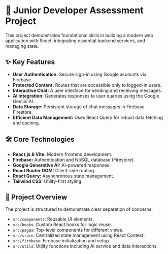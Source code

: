 # 🚀 Junior Developer Assessment Project

This project demonstrates foundational skills in building a modern web application with React, integrating essential backend services, and managing state.

## ✨ Key Features

- **User Authentication:** Secure sign-in using Google accounts via Firebase.
- **Protected Content:** Routes that are accessible only to logged-in users.
- **Interactive Chat:** A user interface for sending and receiving messages.
- **AI Integration:** Generates responses to user queries using the Google Gemini AI.
- **Data Storage:** Persistent storage of chat messages in Firebase Firestore.
- **Efficient Data Management:** Uses React Query for robust data fetching and caching.

## 🛠️ Core Technologies

- **React.js & Vite:** Modern frontend development.
- **Firebase:** Authentication and NoSQL database (Firestore).
- **Google Generative AI:** AI-powered responses.
- **React Router DOM:** Client-side routing.
- **React Query:** Asynchronous state management.
- **Tailwind CSS:** Utility-first styling.

## 📂 Project Overview

The project is structured to demonstrate clear separation of concerns:

- `src/components`: Reusable UI elements.
- `src/hooks`: Custom React hooks for logic reuse.
- `src/pages`: Top-level components for different views.
- `src/store`: Centralized state management using React Context.
- `src/firebase`: Firebase initialization and setup.
- `src/utils`: Utility functions including AI service and data interactions.

